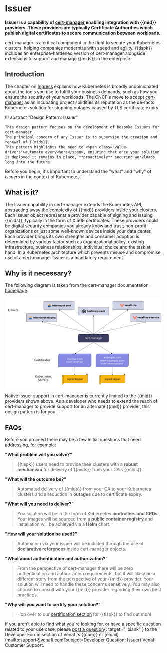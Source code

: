 <!-- TODO Should the introduction include: Problem you will solve, What you will build, What the outcome will be, How will it be used. Should this also establish an introduction to the benefits of building for TLS Protect for Kubernetes not just cert-manager, and why you'll want to certify? -->
#  Issuer

**Issuer is a capability of [cert-manager](https://cert-manager.io/) enabling integration with {{mid}} providers. These providers are typically Certificate Authorities which publish digital certificates to secure communication between workloads.**

<!-- TODO TLS Protect for Kubernetes is introduced here along with cert-manager. There's no context on the purpose of either. -->
cert-manager is a critical component in the fight to secure your Kubernetes clusters, helping companies <span class="value-drivers">modernize with speed and agility</span>.
{{tlspk}} includes an enterprise-hardened version of cert-manager alongside extensions to support and manage {{mids}} in the enterprise.

## Introduction

The chapter on [Ingress](../../For-Ingress/0-intro-ingress) explains how Kubernetes is broadly unopinionated about the tools you use to fulfill your business demands, such as how you ensure the security of your workloads.
The CNCF's move to accept [cert-manager](https://www.cncf.io/blog/2022/10/19/cert-manager-becomes-a-cncf-incubating-project/) as an incubating project solidifies its reputation as the de-facto Kubernetes solution for <span class="value-drivers">stopping outages</span> caused by TLS certificate expiry.

<!-- TODO Who is the 'you[r]'? The developer [who] is building a CA or other machine identity provider. -->
!!! abstract "Design Pattern: Issuer"

    This design pattern focuses on the development of bespoke Issuers for cert-manager.
    The principal concern of any Issuer is to supervise the creation and renewal of {{mids}}.
    This pattern highlights the need to <span class="value-drivers">automate everywhere</span>, ensuring that once your solution is deployed it remains in place, **proactively** securing workloads long into the future.

Before you begin, it's important to understand the "what" and "why" of *Issuers* in the context of Kubernetes. 

## What is it?

The Issuer capability in cert-manager extends the Kubernetes API, abstracting away the complexity of {{mid}} providers inside your clusters.
Each Issuer object represents a provider capable of signing and issuing {{mids}}, typically in the form of X.509 certificates.
These providers could be digital security companies you already know and trust, non-profit organizations or just some well-known devices inside your data center.
Each provider brings its own strengths and consumer adoption is determined by various factor such as organizational policy, existing infrastructure, business relationships, individual choice and the task at hand.
In a Kubernetes architecture which <span class="value-drivers">prevents misuse and compromise</span>, use of a cert-manager Issuer is a mandatory requirement.

## Why is it necessary?

The following diagram is taken from the cert-manager documentation [homepage](https://cert-manager.io/docs/).

![cert-manager issuers](../../../assets/images/cert-manager-issuers.svg)

Native Issuer support in cert-manager is currently limited to the {{mid}} providers shown above.
As a developer who needs to extend the reach of cert-manager to provide support for an alternate {{mid}} provider, this design pattern is for you.

## FAQs

Before you proceed there may be a few initial questions that need addressing, for example:

**"What problem will you solve?"**

> {{tlspk}} users need to provide their clusters with a **robust mechanism** for delivery of {{mids}} from your CA's {{mids}}.

**"What will the outcome be?"**

> Automated delivery of {{mids}} from your CA to your Kubernetes clusters and a reduction in **outages** due to certificate expiry.

**"What will you need to deliver?"**

> You solution will be in the form of Kubernetes **controllers and CRDs**. Your images will be sourced from a **public container registry** and installation will be achieved via a **Helm** chart.

**"How will your solution be used?"**

> Automation via your issuer will be initiated through the use of **declarative references** inside cert-manager objects.

**"What about authentication and authorization?"**

> From the perspective of cert-manager there will be zero authentication and authorization requirements, but it will likely be a different story from the perspective of your {{mid}} provider.
  Your solution will need to handle these concerns sensitively.
  You may also choose to consult with your {{mid}} provider regarding their own best practices.

**"Why will you want to certify your solution?"**

> Hop over to our [certification section](/Developers/Certification/TLS-Protect-For-Kubernetes/1-tlspk-certification-intro/) for {{tlspk}} to find out more

If you aren't able to find what you're looking for, or have a specific question related to your use case, please [post a question](https://community.venafi.com/ask-the-community-23){: target="_blank" } to the Developer Forum section of Venafi's {{com}} or [email](mailto:support@venafi.com?subject=Developer Question: Issuer) Venafi Customer Support.
